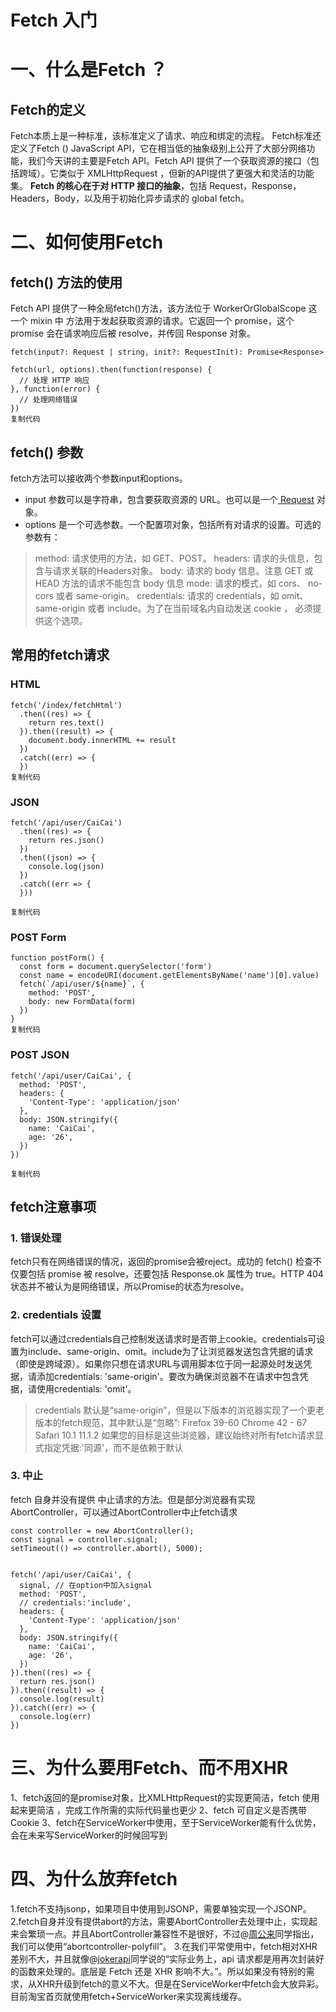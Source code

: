 # Fetch 入门

# 一、什么是Fetch ？

## Fetch的定义

Fetch本质上是一种标准，该标准定义了请求、响应和绑定的流程。 Fetch标准还定义了Fetch () JavaScript API，它在相当低的抽象级别上公开了大部分网络功能，我们今天讲的主要是Fetch API。Fetch API 提供了一个获取资源的接口（包括跨域）。它类似于 XMLHttpRequest ，但新的API提供了更强大和灵活的功能集。 **Fetch 的核心在于对 HTTP 接口的抽象**，包括 Request，Response，Headers，Body，以及用于初始化异步请求的 global fetch。

# 二、如何使用Fetch

## fetch() 方法的使用

Fetch API 提供了一种全局fetch()方法，该方法位于 WorkerOrGlobalScope 这一个 mixin 中 方法用于发起获取资源的请求。它返回一个 promise，这个 promise 会在请求响应后被 resolve，并传回 Response 对象。

```
fetch(input?: Request | string, init?: RequestInit): Promise<Response>

fetch(url, options).then(function(response) {
  // 处理 HTTP 响应
}, function(error) {
  // 处理网络错误
})
复制代码
```

## fetch() 参数

fetch方法可以接收两个参数input和options。

- input 参数可以是字符串，包含要获取资源的 URL。也可以是一个[ Request](https://developer.mozilla.org/zh-CN/docs/Web/API/Request) 对象。
- options 是一个可选参数。一个配置项对象，包括所有对请求的设置。可选的参数有：

> method: 请求使用的方法，如 GET、POST。
> headers: 请求的头信息，包含与请求关联的Headers对象。
> body: 请求的 body 信息。注意 GET 或 HEAD 方法的请求不能包含 body 信息
> mode: 请求的模式，如 cors、 no-cors 或者 same-origin。
> credentials: 请求的 credentials，如 omit、same-origin 或者 include。为了在当前域名内自动发送 cookie ， 必须提供这个选项。

## 常用的fetch请求

### HTML

```
fetch('/index/fetchHtml')
  .then((res) => {
    return res.text()
  }).then((result) => {
    document.body.innerHTML += result
  })
  .catch((err) => {
  })
复制代码
```

### JSON

```
fetch('/api/user/CaiCai')
  .then((res) => {
    return res.json()
  })
  .then((json) => {
    console.log(json)
  })
  .catch((err => {
  }))

复制代码
```

### POST Form

```
function postForm() {
  const form = document.querySelector('form')
  const name = encodeURI(document.getElementsByName('name')[0].value)
  fetch(`/api/user/${name}`, {
    method: 'POST',
    body: new FormData(form)
  })
}
复制代码
```

### POST JSON

```
fetch('/api/user/CaiCai', {
  method: 'POST',
  headers: {
    'Content-Type': 'application/json'
  },
  body: JSON.stringify({
    name: 'CaiCai',
    age: '26',
  })
})

复制代码
```

## fetch注意事项

### 1. 错误处理

fetch只有在网络错误的情况，返回的promise会被reject。成功的 fetch() 检查不仅要包括 promise 被 resolve，还要包括 Response.ok 属性为 true。HTTP 404 状态并不被认为是网络错误，所以Promise的状态为resolve。

### 2. credentials 设置

fetch可以通过credentials自己控制发送请求时是否带上cookie。credentials可设置为include、same-origin、omit。include为了让浏览器发送包含凭据的请求（即使是跨域源）。如果你只想在请求URL与调用脚本位于同一起源处时发送凭据，请添加credentials: 'same-origin'。要改为确保浏览器不在请求中包含凭据，请使用credentials: 'omit'。

> credentials 默认是“same-origin”，但是以下版本的浏览器实现了一个更老版本的fetch规范，其中默认是“忽略”: Firefox 39-60 Chrome 42 - 67 Safari 10.1 11.1.2 如果您的目标是这些浏览器，建议始终对所有fetch请求显式指定凭据:'同源'，而不是依赖于默认

### 3. 中止

fetch 自身并没有提供 中止请求的方法。但是部分浏览器有实现AbortController，可以通过AbortController中止fetch请求

```
const controller = new AbortController();
const signal = controller.signal;
setTimeout(() => controller.abort(), 5000);


fetch('/api/user/CaiCai', {
  signal, // 在option中加入signal
  method: 'POST',
  // credentials:'include',
  headers: {
    'Content-Type': 'application/json'
  },
  body: JSON.stringify({
    name: 'CaiCai',
    age: '26',
  })
}).then((res) => {
  return res.json()
}).then((result) => {
  console.log(result)
}).catch((err) => {
  console.log(err)
})
```

# 三、为什么要用Fetch、而不用XHR

1、fetch返回的是promise对象，比XMLHttpRequest的实现更简洁，fetch 使用起来更简洁 ，完成工作所需的实际代码量也更少
 2、fetch 可自定义是否携带Cookie
 3、fetch在ServiceWorker中使用，至于ServiceWorker能有什么优势，会在未来写ServiceWorker的时候回写到

# 四、为什么放弃fetch


 1.fetch不支持jsonp，如果项目中使用到JSONP，需要单独实现一个JSONP。
 2.fetch自身并没有提供abort的方法，需要AbortController去处理中止，实现起来会繁琐一点。并且AbortController兼容性不是很好，不过@[周公来](https://juejin.im/user/1257497030835528)同学指出，我们可以使用“abortcontroller-polyfill”。
 3.在我们平常使用中，fetch相对XHR差别不大，并且就像@[jokerapi](https://juejin.im/user/2013961032317767)同学说的“实际业务上，api 请求都是用再次封装好的函数来处理的。底层是 Fetch 还是 XHR 影响不大。”。所以如果没有特别的需求，从XHR升级到fetch的意义不大。但是在ServiceWorker中fetch会大放异彩。目前淘宝首页就使用fetch+ServiceWorker来实现离线缓存。